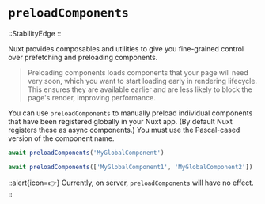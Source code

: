 # `preloadComponents`

::StabilityEdge
::

Nuxt provides composables and utilities to give you fine-grained control over prefetching and preloading components.

> Preloading components loads components that your page will need very soon, which you want to start loading early in rendering lifecycle. This ensures they are available earlier and are less likely to block the page's render, improving performance.

You can use `preloadComponents` to manually preload individual components that have been registered globally in your Nuxt app. (By default Nuxt registers these as async components.) You must use the Pascal-cased version of the component name.

```js
await preloadComponents('MyGlobalComponent')

await preloadComponents(['MyGlobalComponent1', 'MyGlobalComponent2'])
```

::alert{icon=👉}
Currently, on server, `preloadComponents` will have no effect.
::
